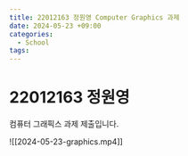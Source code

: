 ```yaml
---
title: 22012163 정원영 Computer Graphics 과제
date: 2024-05-23 +09:00
categories:
  - School
tags:
---
```

# 22012163 정원영

컴퓨터 그래픽스 과제 제출입니다.

![[2024-05-23-graphics.mp4]]

